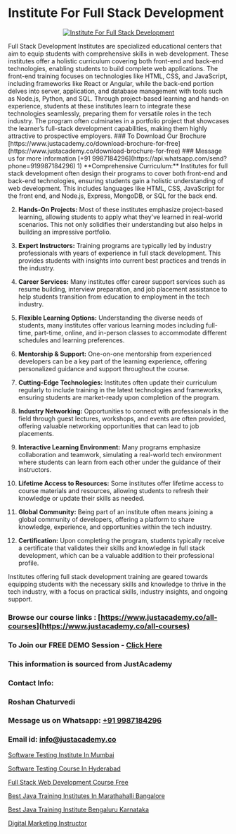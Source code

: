 # Institute For Full Stack Development

<p align="center">
  <a href="https://justacademy.co/program-detail/full-stack-web-development">
    <img src="https://justacademy.co/storage2/program_images/1704700371.webp" alt="Institute For Full Stack Development">
  </a>
</p>
Full Stack Development Institutes are specialized educational centers that aim to equip students with comprehensive skills in web development. These institutes offer a holistic curriculum covering both front-end and back-end technologies, enabling students to build complete web applications. The front-end training focuses on technologies like HTML, CSS, and JavaScript, including frameworks like React or Angular, while the back-end portion delves into server, application, and database management with tools such as Node.js, Python, and SQL. Through project-based learning and hands-on experience, students at these institutes learn to integrate these technologies seamlessly, preparing them for versatile roles in the tech industry. The program often culminates in a portfolio project that showcases the learner’s full-stack development capabilities, making them highly attractive to prospective employers.
### To Download Our Brochure [https://www.justacademy.co/download-brochure-for-free](https://www.justacademy.co/download-brochure-for-free)
### Message us for more information [+91 9987184296](https://api.whatsapp.com/send?phone=919987184296)
1) **Comprehensive Curriculum:** Institutes for full stack development often design their programs to cover both front-end and back-end technologies, ensuring students gain a holistic understanding of web development. This includes languages like HTML, CSS, JavaScript for the front end, and Node.js, Express, MongoDB, or SQL for the back end.

2) **Hands-On Projects:** Most of these institutes emphasize project-based learning, allowing students to apply what they've learned in real-world scenarios. This not only solidifies their understanding but also helps in building an impressive portfolio.

3) **Expert Instructors:** Training programs are typically led by industry professionals with years of experience in full stack development. This provides students with insights into current best practices and trends in the industry.

4) **Career Services:** Many institutes offer career support services such as resume building, interview preparation, and job placement assistance to help students transition from education to employment in the tech industry.

5) **Flexible Learning Options:** Understanding the diverse needs of students, many institutes offer various learning modes including full-time, part-time, online, and in-person classes to accommodate different schedules and learning preferences.

6) **Mentorship & Support:** One-on-one mentorship from experienced developers can be a key part of the learning experience, offering personalized guidance and support throughout the course.

7) **Cutting-Edge Technologies:** Institutes often update their curriculum regularly to include training in the latest technologies and frameworks, ensuring students are market-ready upon completion of the program.

8) **Industry Networking:** Opportunities to connect with professionals in the field through guest lectures, workshops, and events are often provided, offering valuable networking opportunities that can lead to job placements.

9) **Interactive Learning Environment:** Many programs emphasize collaboration and teamwork, simulating a real-world tech environment where students can learn from each other under the guidance of their instructors.

10) **Lifetime Access to Resources:** Some institutes offer lifetime access to course materials and resources, allowing students to refresh their knowledge or update their skills as needed.

11) **Global Community:** Being part of an institute often means joining a global community of developers, offering a platform to share knowledge, experience, and opportunities within the tech industry.

12) **Certification:** Upon completing the program, students typically receive a certificate that validates their skills and knowledge in full stack development, which can be a valuable addition to their professional profile.

Institutes offering full stack development training are geared towards equipping students with the necessary skills and knowledge to thrive in the tech industry, with a focus on practical skills, industry insights, and ongoing support.

### Browse our course links : [https://www.justacademy.co/all-courses](https://www.justacademy.co/all-courses) 
### To Join our FREE DEMO Session - [Click Here](https://www.justacademy.co/register-for-course-demo)


### This information is sourced from JustAcademy
### Contact Info:
### Roshan Chaturvedi
### Message us on Whatsapp: [+91 9987184296](https://api.whatsapp.com/send?phone=919987184296)
### Email id: [info@justacademy.co](mailto:info@justacademy.co)
                
[Software Testing Institute In Mumbai](https://www.linkedin.com/pulse/software-testing-institute-mumbai-justacademy-bay-area-si4oc/)

[Software Testing Course In Hyderabad](https://www.linkedin.com/pulse/software-testing-course-hyderabad-justacademy-mumbai-gemuc?trackingId=bKpxNYZTnwiTOaFIsHaFBQ%3D%3D&lipi=urn%3Ali%3Apage%3Ad_flagship3_showcase_admin%3Bg4dhde8RQGS1iNfJqpjAaA%3D%3D)

[Full Stack Web Development Course Free](https://medium.com/@prempja40/full-stack-web-development-course-free-cadc910a923f)

[Best Java Training Institutes In Marathahalli Bangalore](https://medium.com/@mahi3106/best-java-training-institutes-in-marathahalli-bangalore-3766377fe585)

[Best Java Training Institute Bengaluru Karnataka](https://justacademyin.github.io/justacademy/best-java-training-institute-bengaluru-karnataka)

[Digital Marketing Instructor](https://justacademyin.github.io/justacademy/digital-marketing-instructor)

